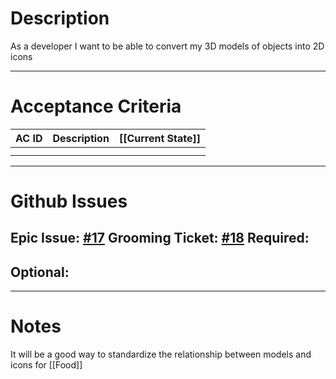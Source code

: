 # Description
As a developer I want to be able to convert my 3D models of objects into 2D icons

---
# Acceptance Criteria

| AC ID | Description | [[Current State]] |
| ----- | ----------- | :---------------- |
|       |             |                   |
|       |             |                   |

---
# Github Issues
Epic Issue: [#17](https://github.com/JackFawthorpe/FoodRTS/issues/17)
Grooming Ticket: [#18](https://github.com/JackFawthorpe/FoodRTS/issues/18) 
Required:
- 
Optional:
- 

---
# Notes
It will be a good way to standardize the relationship between models and icons for [[Food]]